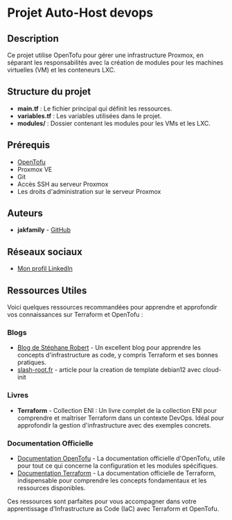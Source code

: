 # Projet Auto-Host devops

## Description

Ce projet utilise OpenTofu pour gérer une infrastructure Proxmox, en séparant les responsabilités avec la création de modules pour les machines virtuelles (VM) et les conteneurs LXC.

## Structure du projet

- **main.tf** : Le fichier principal qui définit les ressources.
- **variables.tf** : Les variables utilisées dans le projet.
- **modules/** : Dossier contenant les modules pour les VMs et les LXC.

## Prérequis

- [OpenTofu](https://opentofu.org/)
- Proxmox VE
- Git
- Accès SSH au serveur Proxmox
- Les droits d'administration sur le serveur Proxmox

## Auteurs

- **jakfamily** - [GitHub](https://github.com/Jakfamily)

## Réseaux sociaux

- [Mon profil LinkedIn](https://www.linkedin.com/in/faria-jean-baptiste/)

## Ressources Utiles

Voici quelques ressources recommandées pour apprendre et approfondir vos connaissances sur Terraform et OpenTofu :

### Blogs

- [Blog de Stéphane Robert](https://blog.stephane-robert.info/) - Un excellent blog pour apprendre les concepts d'infrastructure as code, y compris Terraform et ses bonnes pratiques.
- [slash-root.fr](https://slash-root.fr/proxmox-template-debian12-avec-cloud-init/) - article pour la creation de template debian12 avec cloud-init

### Livres

- **Terraform** - Collection ENI : Un livre complet de la collection ENI pour comprendre et maîtriser Terraform dans un contexte DevOps. Idéal pour approfondir la gestion d'infrastructure avec des exemples concrets.

### Documentation Officielle

- [Documentation OpenTofu](https://docs.opentofu.org/) - La documentation officielle d'OpenTofu, utile pour tout ce qui concerne la configuration et les modules spécifiques.
- [Documentation Terraform](https://developer.hashicorp.com/terraform/docs) - La documentation officielle de Terraform, indispensable pour comprendre les concepts fondamentaux et les ressources disponibles.

Ces ressources sont parfaites pour vous accompagner dans votre apprentissage d'Infrastructure as Code (IaC) avec Terraform et OpenTofu.
